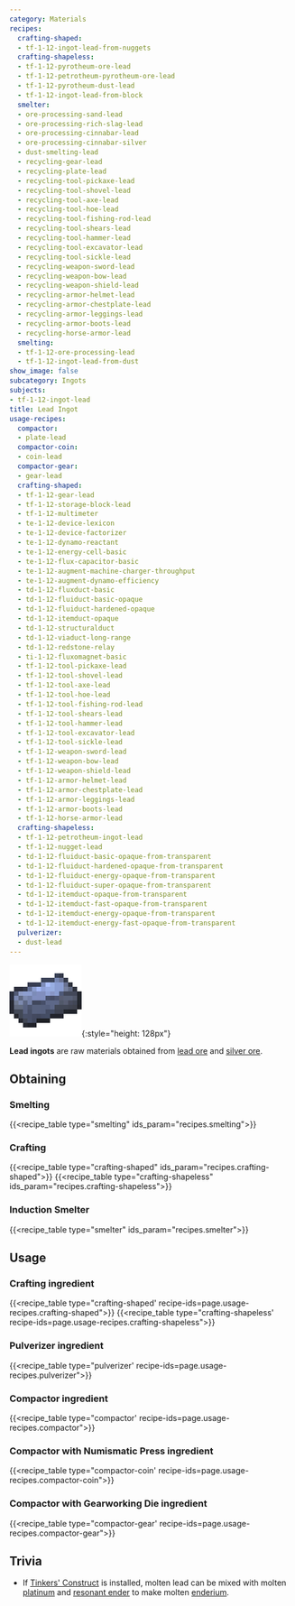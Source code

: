 ```yaml
---
category: Materials
recipes:
  crafting-shaped:
  - tf-1-12-ingot-lead-from-nuggets
  crafting-shapeless:
  - tf-1-12-pyrotheum-ore-lead
  - tf-1-12-petrotheum-pyrotheum-ore-lead
  - tf-1-12-pyrotheum-dust-lead
  - tf-1-12-ingot-lead-from-block
  smelter:
  - ore-processing-sand-lead
  - ore-processing-rich-slag-lead
  - ore-processing-cinnabar-lead
  - ore-processing-cinnabar-silver
  - dust-smelting-lead
  - recycling-gear-lead
  - recycling-plate-lead
  - recycling-tool-pickaxe-lead
  - recycling-tool-shovel-lead
  - recycling-tool-axe-lead
  - recycling-tool-hoe-lead
  - recycling-tool-fishing-rod-lead
  - recycling-tool-shears-lead
  - recycling-tool-hammer-lead
  - recycling-tool-excavator-lead
  - recycling-tool-sickle-lead
  - recycling-weapon-sword-lead
  - recycling-weapon-bow-lead
  - recycling-weapon-shield-lead
  - recycling-armor-helmet-lead
  - recycling-armor-chestplate-lead
  - recycling-armor-leggings-lead
  - recycling-armor-boots-lead
  - recycling-horse-armor-lead
  smelting:
  - tf-1-12-ore-processing-lead
  - tf-1-12-ingot-lead-from-dust
show_image: false
subcategory: Ingots
subjects:
- tf-1-12-ingot-lead
title: Lead Ingot
usage-recipes:
  compactor:
  - plate-lead
  compactor-coin:
  - coin-lead
  compactor-gear:
  - gear-lead
  crafting-shaped:
  - tf-1-12-gear-lead
  - tf-1-12-storage-block-lead
  - tf-1-12-multimeter
  - te-1-12-device-lexicon
  - te-1-12-device-factorizer
  - te-1-12-dynamo-reactant
  - te-1-12-energy-cell-basic
  - te-1-12-flux-capacitor-basic
  - te-1-12-augment-machine-charger-throughput
  - te-1-12-augment-dynamo-efficiency
  - td-1-12-fluxduct-basic
  - td-1-12-fluiduct-basic-opaque
  - td-1-12-fluiduct-hardened-opaque
  - td-1-12-itemduct-opaque
  - td-1-12-structuralduct
  - td-1-12-viaduct-long-range
  - td-1-12-redstone-relay
  - ti-1-12-fluxomagnet-basic
  - tf-1-12-tool-pickaxe-lead
  - tf-1-12-tool-shovel-lead
  - tf-1-12-tool-axe-lead
  - tf-1-12-tool-hoe-lead
  - tf-1-12-tool-fishing-rod-lead
  - tf-1-12-tool-shears-lead
  - tf-1-12-tool-hammer-lead
  - tf-1-12-tool-excavator-lead
  - tf-1-12-tool-sickle-lead
  - tf-1-12-weapon-sword-lead
  - tf-1-12-weapon-bow-lead
  - tf-1-12-weapon-shield-lead
  - tf-1-12-armor-helmet-lead
  - tf-1-12-armor-chestplate-lead
  - tf-1-12-armor-leggings-lead
  - tf-1-12-armor-boots-lead
  - tf-1-12-horse-armor-lead
  crafting-shapeless:
  - tf-1-12-petrotheum-ingot-lead
  - tf-1-12-nugget-lead
  - td-1-12-fluiduct-basic-opaque-from-transparent
  - td-1-12-fluiduct-hardened-opaque-from-transparent
  - td-1-12-fluiduct-energy-opaque-from-transparent
  - td-1-12-fluiduct-super-opaque-from-transparent
  - td-1-12-itemduct-opaque-from-transparent
  - td-1-12-itemduct-fast-opaque-from-transparent
  - td-1-12-itemduct-energy-opaque-from-transparent
  - td-1-12-itemduct-energy-fast-opaque-from-transparent
  pulverizer:
  - dust-lead
---
```


![Lead ingot](/assets/images/docs/1.12/thermal-foundation/ingot-lead.png){:style="height: 128px"}


**Lead ingots** are raw materials obtained from [lead ore](../lead-ore/) and
[silver ore](../silver-ore/).


Obtaining
---------

### Smelting
{{<recipe_table type="smelting" ids_param="recipes.smelting">}}

### Crafting
{{<recipe_table type="crafting-shaped" ids_param="recipes.crafting-shaped">}}
{{<recipe_table type="crafting-shapeless" ids_param="recipes.crafting-shapeless">}}

### Induction Smelter
{{<recipe_table type="smelter" ids_param="recipes.smelter">}}


Usage
-----

### Crafting ingredient
{{<recipe_table type="crafting-shaped' recipe-ids=page.usage-recipes.crafting-shaped">}}
{{<recipe_table type="crafting-shapeless' recipe-ids=page.usage-recipes.crafting-shapeless">}}

### Pulverizer ingredient
{{<recipe_table type="pulverizer' recipe-ids=page.usage-recipes.pulverizer">}}

### Compactor ingredient
{{<recipe_table type="compactor' recipe-ids=page.usage-recipes.compactor">}}

### Compactor with Numismatic Press ingredient
{{<recipe_table type="compactor-coin' recipe-ids=page.usage-recipes.compactor-coin">}}

### Compactor with Gearworking Die ingredient
{{<recipe_table type="compactor-gear' recipe-ids=page.usage-recipes.compactor-gear">}}


Trivia
------

* If [Tinkers'
  Construct](https://minecraft.curseforge.com/projects/tinkers-construct) is
  installed, molten lead can be mixed with molten
  [platinum](../platinum-ingot/) and [resonant ender](../resonant-ender/)
  to make molten [enderium](../enderium-ingot/).
